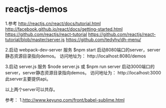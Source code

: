# reactjs-demos

1.参考
http://reactjs.cn/react/docs/tutorial.html
http://facebook.github.io/react/docs/getting-started.html
https://github.com/reactjs/react-tutorial
https://github.com/reactjs/react-tutorial/blob/master/server.js
https://github.com/tedyhy/dh-menu/

2.启动 webpack-dev-server 服务
$npm start
启动8080端口的server，server静态资源目录指向demos。
访问地址为：
http://localhost:8080/demos

3.启动 server.js 服务
$node server.js 或 $npm run server
启动3000端口的server，server静态资源目录指向demos。
访问地址为：
http://localhost:3000
此server主要提供api。

以上两个server可以共存。



参考：
1.http://www.keyunq.com/front/babel-sublime.html


